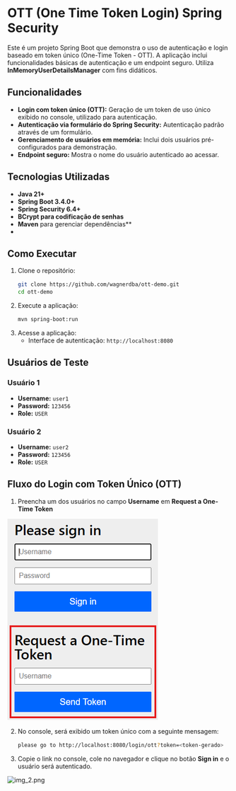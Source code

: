 # OTT (One Time Token Login) Spring Security

Este é um projeto Spring Boot que demonstra o uso de autenticação e login baseado em token único (One-Time Token - OTT).
A aplicação inclui funcionalidades básicas de autenticação e um endpoint seguro. Utiliza **InMemoryUserDetailsManager**
com fins didáticos.

## Funcionalidades

- **Login com token único (OTT):** Geração de um token de uso único exibido no console, utilizado para autenticação.
- **Autenticação via formulário do Spring Security:** Autenticação padrão através de um formulário.
- **Gerenciamento de usuários em memória:** Inclui dois usuários pré-configurados para demonstração.
- **Endpoint seguro:** Mostra o nome do usuário autenticado ao acessar.

## Tecnologias Utilizadas

- **Java 21+**
- **Spring Boot 3.4.0+**
- **Spring Security 6.4+**
- **BCrypt para codificação de senhas**
- **Maven** para gerenciar dependências**
- 

## Como Executar

1. Clone o repositório:
   ```bash
   git clone https://github.com/wagnerdba/ott-demo.git
   cd ott-demo

2. Execute a aplicação:
   ```bash
   mvn spring-boot:run
   ```
3. Acesse a aplicação:
    - Interface de autenticação: `http://localhost:8080`

## Usuários de Teste

### Usuário 1
- **Username:** `user1`
- **Password:** `123456`
- **Role:** `USER`

### Usuário 2
- **Username:** `user2`
- **Password:** `123456`
- **Role:** `USER`

## Fluxo do Login com Token Único (OTT)

1. Preencha um dos usuários no campo **Username** em **Request a One-Time Token**

![img_1.png](img_1.png)

2. No console, será exibido um token único com a seguinte mensagem:
   ```bash
   please go to http://localhost:8080/login/ott?token=<token-gerado>
3. Copie o link no console, cole no navegador e clique no botão **Sign in** e o usuário será autenticado.   
 
![img_2.png](img_2.png)

